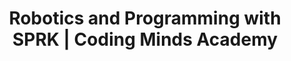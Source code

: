 ---
layout: course_detail
title: "Robotics and Programming with SPRK | Coding Minds Academy"
courseTitle: "Robotics and Programming with SPRK | Coding Minds Academy"
courseDescription: "Learn how to program and control a robot, and enter the world of coding"
topTitleLine1: "Robotics and Programming with SPRK"
topTitleLine2: ""
topGradeLevel: "Grade K - 3"
topIntroText: "SPRK is far more than just a robot; it’s your vehicle to discovery. Connect to the Lightning Lab app to learn programming, complete activities, and get inspired through connected play and coding. This robot opens the world of coding."
bgTitle: "Learn Programming with a SPRK Robot"
bgText: "Learn how to program and control a robot, and enter the world of coding."
bgImageUrl: "img/my/sprk-learn-5.jpg"
bgLearnMoreText: "See SPRK Robot in action"
bgLearnMoreLink: "https://www.youtube.com/embed/Yg8LmEkI_0c?autoplay=1"
aboutTitle: "About the Course"
aboutText: ""
aboutCategoryTitle: "Category"
aboutCategory: "Robotics | Programming"
aboutGradeLevelTitle: "Grade"
aboutGradeLevel: "K - 3"
aboutSkillLevelTitle: "Skill Level"
aboutSkillLevel: "Beginner to Intermediate"
aboutRatioTitle: "Ratio Guarantee"
aboutRatio: "4 Students per Instructor"
promotion1: 
  enabled: "true"
  title: "Learn with Your Robot Friend"
  text: "You are going to spend the entire camp with your robot friend - SPRK. SPRK is smart and understands your commands. Your job is to learn how to program the commands in order to let SPRK accomplish challenging tasks."
  imageUrl: "img/my/sprk-learn-3.jpg"
promotion2: 
  enabled: "true"
  title: "Approachable Programming"
  text: "Beginners can give robots commands by drawing a path in the app for their robot to follow. Intermediate coders can utilize the familiar block-based drag and drop interface, while pros can use new text programming and write their own code."
  imageUrl: "img/my/sprk-learn-1.jpg"
promotion3: 
  enabled: "true"
  title: "Simple Examples Show Big Ideas"
  text: "SPRK uses a simple and visual programming language to build program blocks and control robots. However, the simple blocks reveal the most important concepts about computer programming such as variables, conditions, and loops."
  imageUrl: "img/my/sprk-learn-6.jpg"
promotion4: 
  enabled: "true"
  title: "Learn Programming with Fun"
  text: "Through connected play and discovery, the robots challenge and inspire brilliant young minds. From math and science to programming and the arts, hands-on activities expand imaginations and help shape a brighter future."
  imageUrl: "img/my/sprk-learn-5.jpg"
promotion5: 
  enabled: "true"
  title: "Hands-On Learning Experiences"
  text: "We focus on hands-on problem solving skills and techniques. You will learn how to solve problems using different programming methods. Everybody competes with each other, but will also collaborate and work with each other to accomplish the challenging tasks together."
  imageUrl: "img/my/sprk-learn-6.png"
curriculum: 
  enabled: "false"
goalsTitle: "Top Skills Students Will Learn"
goals: 
- icon: "icon-Robot"
  text: "The fundamentals of robotics and robot controller"
- icon: "icon-Duplicate-Window"
  text: "SPRK Lightening Lab and the visual programming language"
- icon: "icon-Computer"
  text: "The basic concepts of computer science and programming"
- icon: "icon-Idea"
  text: "Creativity and hands-on problem-solving skills"
- icon: "icon-Affiliate"
  text: "Collaborative teamwork and social skills"
- icon: "icon-Key"
  text: "The ability to adapt new challenges and environments"
highlightsTitle: "Course Highlights"
highlights: 
- icon: "icon-Fashion"
  title: "Always Having Fun"
  text: "Fun programming is our top priority when designing all the content"
- icon: "icon-Administrator"
  title: "Learn with Professionals"
  text: "Gain extra experiences about the real industry and research"
- icon: "icon-Hand"
  title: "Live Interactions"
  text: "Get your question answered in class and compete with your classmates"
- icon: "icon-Air-Balloon"
  title: "Well-Designed Assignments and Projects"
  text: "Learn by doing is the key for CS study, all the assignments and projects are design for the goals"
- icon: "icon-Idea"
  title: "Focus on Imagination and Creativity"
  text: "Learning programming is not the ultimate goal. We focus on pushing the kids' imagination and creativity"
- icon: "icon-Key"
  title: "Apply Colleges with More Experiences"
  text: "Programming is just the first step. Build projects, attend science fairs will help you get into the top unversities"
sessionsEnabled: "false"
sessionsTitle: "Schedule"
sessionsTimeTitle: "Time"
sessionsDateTitle: "Date"
sessionsLocationTitle: "Location"
sessions: 
- date: "6/25 - 6/29"
  time: "1PM - 4PM"
  location: "Irvine, CA"
- date: "7/16 - 7/20"
  time: "9AM - 12PM"
  location: "Irvine, CA"
- date: "8/6 - 8/10"
  time: "1PM - 4PM"
  location: "Irvine, CA"
registrationEnabled: "true"
registrationTitle: ""
priceTitle: "Registration"
price: ""
allCreditCards: ""
priceItems: 
- "Try the first session for FREE"
- "Learn from the professionals"
- "1:4 teacher to students ratio"
- "Always learn by doing and having fun"
registrationLink: "https://csfoundation.wufoo.com/forms/m8vsgm21cz06w0/"
registerNow: "REGISTER NOW"
faq: 
  enabled: "false"
locations: 
- name: "Irvine Classroom"
  address1: "920 Roosevelt, Suite 200"
  address2: "Irvine, CA 92620"
  addressMap: "970 Roosevelt, Irvine, CA 92620"
promotionText: "Interested in learning programs with fun?"
promotionButtonText: "Contact Us"
promotionUrl: "page-contact-us.html"
engUrl: "sprk.html"
cnUrl: "sprkc.html"
---